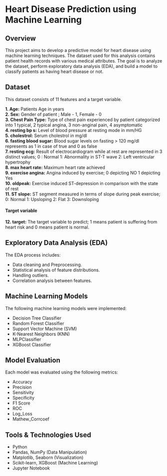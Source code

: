 # Heart Disease Prediction using Machine Learning

## Overview
This project aims to develop a predictive model for heart disease using machine learning techniques. The dataset used for this analysis contains patient health records with various medical attributes. The goal is to analyze the dataset, perform exploratory data analysis (EDA), and build a model to classify patients as having heart disease or not.

## Dataset
This dataset consists of 11 features and a target variable. 

**1. Age:**  Patients Age in years <br>
**2. Sex:**  Gender of patient ; Male - 1, Female - 0<br>
**3. Chest Pain Type:**  Type of chest pain experienced by patient categorized into 1 typical, 2 typical angina, 3 non-anginal pain, 4 asymptomatic <br>
**4. resting bp s:**  Level of blood pressure at resting mode in mm/HG <br>
**5. cholestrol:**  Serum cholestrol in mg/dl <br>
**6. fasting blood sugar:**  Blood sugar levels on fasting > 120 mg/dl represents as 1 in case of true and 0 as false <br>
**7. resting ecg:**  Result of electrocardiogram while at rest are represented in 3 distinct values; 0 : Normal 1: Abnormality in ST-T wave 2: Left ventricular hypertrophy <br>
**8. max heart rate:**  Maximum heart rate achieved <br>
**9. exercise angina:**  Angina induced by exercise; 0 depicting NO 1 depicting Yes <br>
**10. oldpeak:**  Exercise induced ST-depression in comparison with the state of rest <br>
**11. ST slope:**  ST segment measured in terms of slope during peak exercise; 0: Normal 1: Upsloping 2: Flat 3: Downsloping <br>

#### Target variable
**12. target:** The target variable to predict; 1 means patient is suffering from heart risk and 0 means patient is normal.

## Exploratory Data Analysis (EDA)
The EDA process includes:

- Data cleaning and Preprocessing.
- Statistical analysis of feature distributions.
- Handling outliers.
- Correlation analysis between features.

## Machine Learning Models
The following machine learning models were implemented:

- Decision Tree Classifier
- Random Forest Classifier
- Support Vector Machine (SVM)
- K-Nearest Neighbors (KNN)
- MLPClassifier
- XGBoost Classifier

## Model Evaluation
Each model was evaluated using the following metrics:

- Accuracy
- Precision
- Sensitivity
- Specificity
- F1 Score
- ROC
- Log_Loss
- Mathew_Corrcoef

## Tools & Technologies Used
- Python
- Pandas, NumPy (Data Manipulation)
- Matplotlib, Seaborn (Visualization)
- Scikit-learn, XGBoost (Machine Learning)
- Jupyter Notebook
